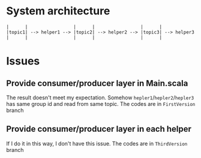 # System architecture
```
|      |                 |      |                 |      |    
|topic1| --> helper1 --> |topic2| --> helper2 --> |topic3| --> helper3
|      |                 |      |                 |      |
```  

# Issues
## Provide consumer/producer layer in Main.scala
The result doesn't meet my expectation. Somehow `hepler1`/`hepler2`/`hepler3` has same group id and read from same topic.
The codes are in `FirstVersion` branch

## Provide consumer/producer layer in each helper
If I do it in this way, I don't have this issue.
The codes are in `ThirdVersion` branch
